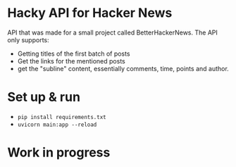 # Hacky API for Hacker News
API that was made for a small project called BetterHackerNews. The API only supports: 
- Getting titles of the first batch of posts
- Get the links for the mentioned posts
- get the "subline" content, essentially comments, time, points and author.

# Set up & run
- `pip install requirements.txt`
- `uvicorn main:app --reload`

# Work in progress 
